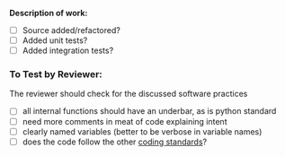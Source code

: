 **Description of work:**

- [ ] Source added/refactored?
- [ ] Added unit tests?
- [ ] Added integration tests?

### To Test by Reviewer:

<!-- Instructions for testing. -->

The reviewer should check for the discussed software practices

- [ ] all internal functions should have an underbar, as is python standard
- [ ] need more comments in meat of code explaining intent
- [ ] clearly named variables (better to be verbose in variable names)
- [ ] does the code follow the other [coding standards](https://scse.ornl.gov/drtsans/developer/index.html)?
